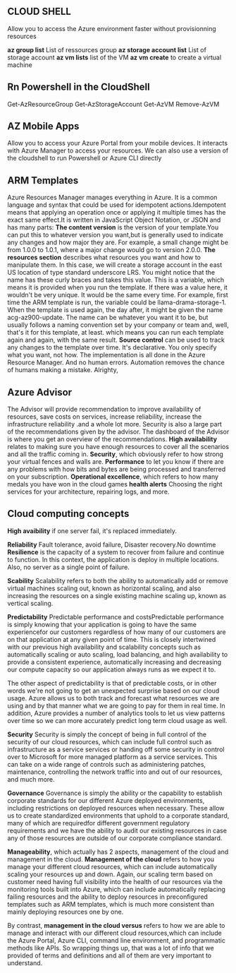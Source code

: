 
## CLOUD SHELL

Allow you to access the Azure environment faster without provisionning resources

**az group list** List of ressources group 
**az storage account list** List of storage account
**az vm lists** list of the VM
**az vm create** to create a virtual machine

## Rn Powershell in the CloudShell
Get-AzResourceGroup
Get-AzStorageAccount
Get-AzVM
Remove-AzVM

## AZ Mobile Apps

Allow you to access your Azure Portal from your mobile devices.
It interacts with Azure Manager to access your resources. We can also use a version of the cloudshell to run Powershell or Azure CLI directly

## ARM Templates
Azure Resources Manager manages everything in Azure. It is a common language and syntax that could be used for idempotent actions.Idempotent means that applying an operation once or applying it multiple times
has the exact same effect.It is written in JavaScript Object Notation, or JSON and has many parts:
**The content version** is the version of your template.You can put this to whatever version you want,but is generally used to indicate any changes and how major they
are. For example, a small change might be from 1.0.0 to 1.0.1, where a major change would go to version 2.0.0.
**The resources section** describes what resources you want and how to manipulate them. In this case, we will create a storage account in the east US location of type standard
underscore LRS. You might notice that the name has these curly braces and takes this value. This is a variable, which means it is provided when you run the template.
If there was a value here, it wouldn't be very unique. It would be the same every time. For example, first time the ARM template is run, the variable could be llama-drama-storage-1.
When the template is used again, the day after, it might be given the name acg-az900-update.
The name can be whatever you want it to be, but usually follows a naming convention set by your company or team and, well, that's it for this template, at least. 
which means you can run each template again and again, with the same result.
**Source control** can be used to track any changes to the template over time.
It's declarative. You only specify what you want, not how. The implementation is all done in the Azure Resource Manager. And no human errors. Automation removes the chance of humans making a mistake. Alrighty,

## Azure Advisor
The Advisor will provide recommendation to improve availability of resources, save costs on services, increase reliability, increase the infrastructure reliability .and a whole lot more. Security is also a large part
of the recommendations given by the advisor.
The dashboard of the Advisor is where you get an overview
of the recommendations.
**High availability** relates to making sure you have enough resources to cover all the scenarios and all the traffic coming in.
**Security**, which obviously refer to how strong your virtual fences and walls are.
**Performance** to let you know if there are any problems with how bits and bytes are being processed and transferred on your subscription.
**Operational excellence**, which refers to how many medals you have won in the cloud games
**health alerts** Choosing the right services for your architecture, repairing logs, and more.

## Cloud computing concepts

**High avaibility** if one server fail, it's replaced immediately. 

**Reliability** Fault tolerance, avoid failure, Disaster recovery.No downtime **Resilience** is the capacity of a system to recover from failure and continue to function. In this context, the application is deploy in multiple locations. Also, no server as a single point of failure.

**Scability** Scalability refers to both the ability to automatically add or remove virtual machines scaling out, known as horizontal scaling, and also increasing the resources
on a single existing machine scaling up, known as vertical scaling.

**Predictability** Predictable performance and costsPredictable performance is simply knowing that your application is going to have the same experiencefor our customers regardless
of how many of our customers are on that application at any given point of time.
This is closely intertwined with our previous high availability and scalability concepts such as automatically scaling or auto scaling, load balancing, and high availability to provide
a consistent experience, automatically increasing and decreasing our compute capacity so our application always runs as we expect it to.

The other aspect of predictability is that of predictable costs, or in other words we're not going to get an unexpected surprise based on our cloud usage.
Azure allows us to both track and forecast what resources we are using and by that manner what we are going to pay for them in real time.
In addition, Azure provides a number of analytics tools to let us view patterns over time so we can more accurately predict long term cloud usage as well.

**Security**
Security is simply the concept of being in full control of the security of our cloud resources, which can include full control such as infrastructure as a service services or handing off some security
in control over to Microsoft for more managed platform as a service services.
This can take on a wide range of controls such as administering patches, maintenance, controlling the network traffic into and out of our resources, and much more.

**Governance**
Governance is simply the ability or the capability to establish corporate standards for our different Azure deployed environments,
including restrictions on deployed resources when necessary. These allow us to create standardized environments that uphold to a corporate standard, many of which are requiredfor different government regulatory requirements
and we have the ability to audit our existing resources in case any of those resources are outside of our corporate compliance standard.

**Manageability**, which actually has 2 aspects, management of the cloud and management in the cloud. **Management of the cloud** refers to how you manage your different cloud resources,
which can include automatically scaling your resources up and down. Again, our scaling term based on customer need having full visibility into the health of our resources via the monitoring tools built into Azure,
which can include automatically replacing failing resources and the ability to deploy resources in preconfigured templates such as ARM templates,
which is much more consistent than mainly deploying resources one by one.

By contrast, **management in the cloud versus** refers to how we are able to manage and interact with our different cloud resources,which can include the Azure Portal,
Azure CLI, command line environment, and programmatic methods like APIs. So wrapping things up, that was a lot of info that we provided of terms and definitions
and all of them are very important to understand.








































































































































